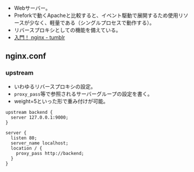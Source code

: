 * Webサーバー。
* Preforkで動くApacheと比較すると、イベント駆動で展開するため使用リソースが少なく、軽量である（シングルプロセスで動作する）。
* リバースプロキシとしての機能を備えている。
* [入門！ nginx - tumblr](http://shim0mura.hatenadiary.jp/entry/20120110/1326198429)

nginx.conf
----

### upstream

* いわゆるリバースプロキシの設定。
* `proxy_pass`等で参照されるサーバーグループの設定を書く。
* weight=5といった形で重み付けが可能。

```
upstream backend {
  server 127.0.0.1:9000;
}

server {
  listen 80;
  server_name localhost;
  location / {
    proxy_pass http://backend;
  }
}
```